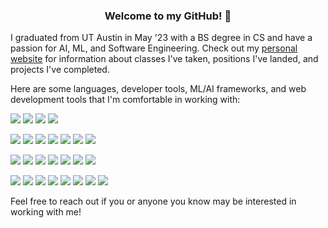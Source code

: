 <link rel="stylesheet" href="https://cdnjs.cloudflare.com/ajax/libs/font-awesome/4.7.0/css/font-awesome.min.css">

<h3 align="center">
<b>Welcome to my GitHub! 👋</b>
</h3>

I graduated from UT Austin in May '23 with a BS degree in CS and have a passion for AI, ML, and Software Engineering. Check out my [personal website](https://harishbommakanti.github.io) for information about classes I've taken, positions I've landed, and projects I've completed.

Here are some languages, developer tools, ML/AI frameworks, and web development tools that I'm comfortable in working with:

![](https://img.shields.io/badge/Language-Python-informational?style=flat&logo=python&color=darkgreen)
![](https://img.shields.io/badge/Language-Java-informational?style=flat&logo=oracle&color=darkgreen&logoColor=red)
![](https://img.shields.io/badge/Language-C++-informational?style=flat&logo=cplusplus&color=darkgreen)
![](https://img.shields.io/badge/Language-C-informational?style=flat&logo=c&color=darkgreen)

![](https://img.shields.io/badge/Tool-Linux-informational?style=flat&logo=linux&color=blue)
![](https://img.shields.io/badge/Tool-Git-informational?style=flat&logo=git&color=blue)
![](https://img.shields.io/badge/Tool-GitHub-informational?style=flat&logo=github&color=blue)
![](https://img.shields.io/badge/Tool-GitLab-informational?style=flat&logo=gitlab&color=blue)
![](https://img.shields.io/badge/Tool-Gerrit-informational?style=flat&logo=gerrit&color=blue)
![](https://img.shields.io/badge/Tool-Atlassian-informational?style=flat&logo=atlassian&color=blue)
![](https://img.shields.io/badge/Tool-CMake-informational?style=flat&logo=cmake&color=blue)

![](https://img.shields.io/badge/ML-Numpy-informational?style=flat&logo=numpy&color=gold)
![](https://img.shields.io/badge/ML-Pandas-informational?style=flat&logo=pandas&color=gold)
![](https://img.shields.io/badge/ML-Scipy-informational?style=flat&logo=scipy&color=gold)
![](https://img.shields.io/badge/ML-Matplotlib-informational?style=flat&logo=plotly&color=gold)
![](https://img.shields.io/badge/ML-ScikitLearn-informational?style=flat&logo=scikit-learn&color=gold)
![](https://img.shields.io/badge/ML-PyTorch-informational?style=flat&logo=pytorch&color=gold)
![](https://img.shields.io/badge/ML-TensorFlow-informational?style=flat&logo=tensorflow&color=gold)

![](https://img.shields.io/badge/Web-HTML-informational?style=flat&logo=html5&color=purple)
![](https://img.shields.io/badge/Web-CSS-informational?style=flat&logo=css3&color=purple)
![](https://img.shields.io/badge/Web-JavaScript-informational?style=flat&logo=javascript&color=purple)
![](https://img.shields.io/badge/Web-Bootstrap-informational?style=flat&logo=bootstrap&color=purple)
![](https://img.shields.io/badge/Web-Flask-informational?style=flat&logo=flask&color=purple)
![](https://img.shields.io/badge/Web-Docker-informational?style=flat&logo=docker&color=purple)
![](https://img.shields.io/badge/Web-AWS-informational?style=flat&logo=amazonaws&color=purple)
![](https://img.shields.io/badge/Web-SQL-informational?style=flat&logo=mysql&color=purple)

Feel free to reach out if you or anyone you know may be interested in working with me!
